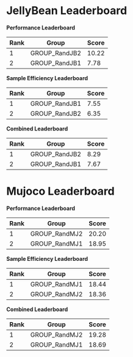 # JellyBean Leaderboard

**Performance Leaderboard**

|Rank      |Group     |Score     |
|----------|----------|----------|
|1      |GROUP_RandJB2     |10.22     |
|2      |GROUP_RandJB1     |7.78     |


**Sample Efficiency Leaderboard**

|Rank      |Group     |Score     |
|----------|----------|----------|
|1      |GROUP_RandJB1     |7.55     |
|2      |GROUP_RandJB2     |6.35     |


**Combined Leaderboard**

|Rank      |Group     |Score     |
|----------|----------|----------|
|1      |GROUP_RandJB2     |8.29     |
|2      |GROUP_RandJB1     |7.67     |


# Mujoco Leaderboard

**Performance Leaderboard**

|Rank      |Group     |Score     |
|----------|----------|----------|
|1      |GROUP_RandMJ2     |20.20     |
|2      |GROUP_RandMJ1     |18.95     |


**Sample Efficiency Leaderboard**

|Rank      |Group     |Score     |
|----------|----------|----------|
|1      |GROUP_RandMJ1     |18.44     |
|2      |GROUP_RandMJ2     |18.36     |


**Combined Leaderboard**

|Rank      |Group     |Score     |
|----------|----------|----------|
|1      |GROUP_RandMJ2     |19.28     |
|2      |GROUP_RandMJ1     |18.69     |


